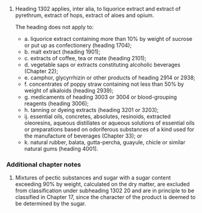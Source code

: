 1. Heading 1302 applies, inter alia, to liquorice extract and extract of pyrethrum, extract of hops, extract of aloes and opium.

	The heading does not apply to:
	
	- a. liquorice extract containing more than 10% by weight of sucrose or put up as confectionery (heading 1704);
	- b. malt extract (heading 1901);
	- c. extracts of coffee, tea or mate (heading 2101);
	- d. vegetable saps or extracts constituting alcoholic beverages (Chapter 22);
	- e. camphor, glycyrrhizin or other products of heading 2914 or 2938;
	- f. concentrates of poppy straw containing not less than 50% by weight of alkaloids (heading 2939);
	- g. medicaments of heading 3003 or 3004 or blood-grouping reagents (heading 3006);
	- h. tanning or dyeing extracts (heading 3201 or 3203);
	- ij. essential oils, concretes, absolutes, resinoids, extracted oleoresins, aqueous distillates or aqueous solutions of essential oils or preparations based on odoriferous substances of a kind used for the manufacture of beverages (Chapter 33); or
	- k. natural rubber, balata, gutta-percha, guayule, chicle or similar natural gums (heading 4001).

### Additional chapter notes

1. Mixtures of pectic substances and sugar with a sugar content exceeding 90% by weight, calculated on the dry matter, are excluded from classification under subheading 1302 20 and are in principle to be classified in Chapter 17, since the character of the product is deemed to be determined by the sugar.
